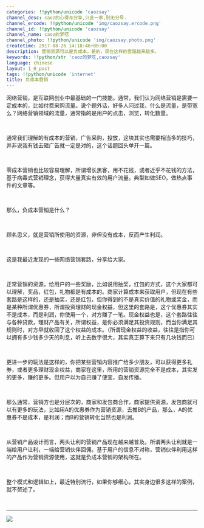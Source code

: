 ```yaml
---
categories: !!python/unicode 'caozsay'
channel_desc: caoz的心得与分享,只此一家,别无分号.
channel_ercode: !!python/unicode 'img/caozsay.ercode.png'
channel_id: !!python/unicode 'caozsay'
channel_name: caoz的梦呓
channel_photo: !!python/unicode 'img/caozsay.photo.png'
createtime: 2017-08-26 14:18:46+00:00
description: 营销资源可以是负成本，是的，现在这样的套路越来越多。
keywords: !!python/str 'caoz的梦呓,caozsay'
language: chinese
layout: 1_0_post
tags: !!python/unicode 'internet'
title: 负成本营销
---
```

<div class="rich_media_content" id="js_content">
<p>
         网络营销，是互联网创业中最基础的一门技能。通常，我们认为网络营销是需要一定成本的，比如付费采购流量。说个题外话，好多人问过我，什么是流量，是带宽么？网络营销领域的流量，通常指的是用户的点击，浏览，转化数量。
         <br/>
</p>
<p>
<br/>
</p>
<p>
         通常我们理解的有成本的营销，广告采购，投放，这块其实也需要相当多的技巧，并非说我有钱去砸广告就一定是对的，这个话题回头单开一篇。
        </p>
<p>
<br/>
</p>
<p>
         零成本营销也比较容易理解，所谓增长黑客，用不花钱，或者近乎不花钱的方法，基于病毒式营销理念，获得大量真实有效的用户流量。典型如做SEO，做热点事件的文章等。
        </p>
<p>
<br/>
</p>
<p>
         那么，负成本营销是什么？
        </p>
<p>
<br/>
</p>
<p>
         顾名思义，就是营销所使用的资源，非但没有成本，反而产生利润。
         <br/>
</p>
<p>
<br/>
</p>
<p>
         这是我最近发现的一些网络营销套路，分享给大家。
        </p>
<p>
<br/>
</p>
<p>
         正常营销的资源，给用户的一些奖励，比如说用抽奖，红包的方式，这个大家都可以理解，奖品，红包，礼物都是有成本的。商家计算成本来获取用户，但现在有些套路是这样的，还是抽奖，还是红包，但你得到的不是真实价值的礼物或奖金，而是某种所谓优惠券，所谓投资理财的现金权益，但这里的套路是，这个优惠券其实不是成本，而是利润，你使用一个，对方赚了一笔。现金权益也是，这个套路往往与各种贷款，理财产品有关，所谓权益，是你必须满足其投资规则，而当你满足其规则时，对方早就收回了这个权益的成本。（所谓现金权益的收益，往往是指你可以拥有多少钱多少天的利息，听上去数字很大，其实真正算下来只有几块钱而已）
        </p>
<p>
<br/>
</p>
<p>
         更进一步的玩法是这样的，你把某些营销内容推广给多少朋友，可以获得更多礼券，或者更多理财现金权益，商家在这里，所用的营销资源完全不是成本，其实发的更多，赚的更多。但用户以为自己赚了便宜，自发传播。
         <br/>
</p>
<p>
<br/>
</p>
<p>
         那么通常，营销方也是分层次的，商家和发包商合作，商家提供资源，发包商就可以有更多的玩法，比如用A的优惠券作为营销资源，去推B的产品，那么，A的优惠券不是成本，是利润；而B的营销转化当然也是利润。
        </p>
<p>
<br/>
</p>
<p>
         从营销产品设计而言，两头让利的营销产品现在越来越普及。所谓两头让利就是一端给用户让利，一端给营销伙伴回佣。基于用户的信息不对称，营销伙伴利用这样的产品作为营销资源使用，这就是负成本营销的架构所在。
        </p>
<p>
<br/>
</p>
<p>
         整个模式和逻辑如上，最近特别流行，如果你够细心，其实身边很多这样的案例，就不赘述了。
        </p>
<p>
<br/>
</p>
<hr/>
<p>
<img class="" data-ratio="1.0909090909090908" data-s="300,640" data-src="" data-type="png" data-w="660" src="{{ '/img/nBKX0s8fer3WuKq98PaBcqJbk7aicR1UmRSv4SQCibBBCZRECe4wUicSXAkkmmRzK3yWTop2HWIn0rdbUvExEph7A.png' | prepend: site.img | replace: '//','/' }}"/>
</p>
<p>
<br/>
</p>
</div>